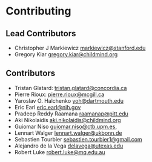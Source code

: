 # Contributing

## Lead Contributors

-   Christopher J Markiewicz [markiewicz@stanford.edu](mailto:markiewicz@stanford.edu)
-   Gregory Kiar [gregory.kiar@childmind.org](mailto:gregory.kiar@childmind.org)

## Contributors

-   Tristan Glatard: [tristan.glatard@concordia.ca](mailto:tristan.glatard@concordia.ca)
-   Pierre Rioux:  [pierre.rioux@mcgill.ca](mailto:pierre.rioux@mcgill.ca)
-   Yaroslav O. Halchenko [yoh@dartmouth.edu](mailto:yoh@dartmouth.edu)
-   Eric Earl [eric.earl@nih.gov](mailto:eric.earl@nih.gov)
-   Pradeep Reddy Raamana [raamanap@pitt.edu](mailto:raamanap@pitt.edu)
-   Aki Nikolaidis [aki.nikolaidis@childmind.org](mailto:aki.nikolaidis@childmind.org)
-   Guiomar Niso [guiomar.niso@ctb.upm.es](mailto:guiomar.niso@ctb.upm.es),
-   Lennart Walger [lennart.walger@ukbonn.de](mailto:lennart.walger@ukbonn.de)
-   Sebastien Tourbier [sebastien.tourbier1@gmail.com](mailto:sebastien.tourbier1@gmail.com)
-   Alejandro de la Vega [delavega@utexas.edu](mailto:delavega@utexas.edu)
-   Robert Luke [robert.luke@mq.edu.au](mailto:robert.luke@mq.edu.au)
